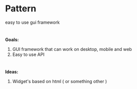 # Pattern
easy to use gui framework
#
**Goals:**<br>
1. GUI framework that can work on desktop, mobile and web
2. Easy to use API

#
**Ideas:**<br>
1. Widget's based on html ( or something other )
